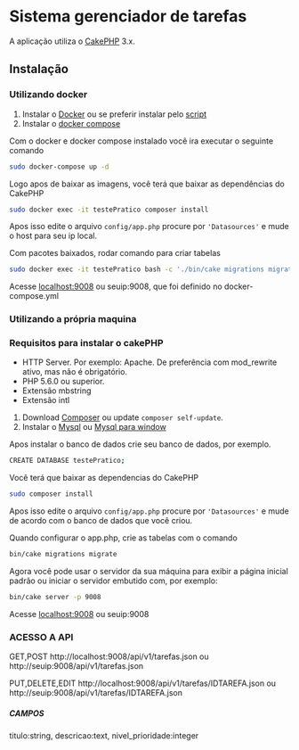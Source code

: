 # Sistema gerenciador de tarefas

A aplicação utiliza o [CakePHP](https://cakephp.org) 3.x.

## Instalação

### Utilizando docker

1. Instalar o [Docker](https://docs.docker.com/install) ou se preferir instalar pelo [script](https://github.com/docker/docker-install)
2. Instalar o [docker compose](https://docs.docker.com/compose/install/)

Com o docker e docker compose instalado você ira executar o seguinte comando
```bash
sudo docker-compose up -d
```
Logo apos de baixar as imagens, você terá que baixar as dependências do CakePHP
```bash
sudo docker exec -it testePratico composer install
```

Apos isso edite o arquivo `config/app.php` procure por `'Datasources'` e mude o host para seu ip local.

Com pacotes baixados, rodar comando para criar tabelas
```bash
sudo docker exec -it testePratico bash -c './bin/cake migrations migrate'
```
Acesse [localhost:9008](http://localhost:9008/) ou seuip:9008, que foi definido no docker-compose.yml

### Utilizando a própria maquina
### Requisitos para instalar o cakePHP
- HTTP Server. Por exemplo: Apache. De preferência com mod_rewrite ativo, mas não é obrigatório.
- PHP 5.6.0 ou superior.
- Extensão mbstring
- Extensão intl

1. Download [Composer](https://getcomposer.org/doc/00-intro.md) ou update `composer self-update`.
2. Instalar o [Mysql](https://www.digitalocean.com/community/tutorials/como-instalar-o-mysql-no-ubuntu-18-04-pt) ou [Mysql para window](https://dev.mysql.com/downloads/windows/)

Apos instalar o banco de dados crie seu banco de dados, por exemplo.
```bash
CREATE DATABASE testePratico;
```

Você terá que baixar as dependencias do CakePHP
```bash
sudo composer install
```
Apos isso edite o arquivo `config/app.php` procure por `'Datasources'` e mude de acordo com o banco de dados que você criou.

Quando configurar o app.php, crie as tabelas com o comando
```bash
bin/cake migrations migrate
```

Agora você pode usar o servidor da sua máquina para exibir a página inicial padrão ou iniciar
o servidor embutido com, por exemplo:

```bash
bin/cake server -p 9008
```
Acesse [localhost:9008](http://localhost:9008/) ou seuip:9008


### ACESSO A API
GET,POST
http://localhost:9008/api/v1/tarefas.json ou http://seuip:9008/api/v1/tarefas.json

PUT,DELETE,EDIT
http://localhost:9008/api/v1/tarefas/IDTAREFA.json
ou http://seuip:9008/api/v1/tarefas/IDTAREFA.json

##### CAMPOS 
titulo:string, 
descricao:text, 
nivel_prioridade:integer 
